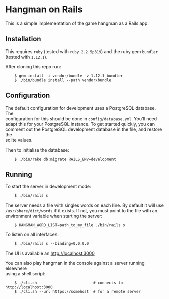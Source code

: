 # Hangman on Rails

This is a simple implementation of the game hangman as a Rails app.

## Installation

This requires `ruby` (tested with `ruby 2.2.5p319`) and the ruby gem `bundler` (tested with `1.12.1`).

After cloning this repo run:

        $ gem install -i vendor/bundle -v 1.12.1 bundler
        $ ./bin/bundle install --path vendor/bundle

## Configuration

The default configuration for development uses a PostgreSQL database. The  
configuration for this should be done in `config/database.yml`. You'll need  
adapt this for your PostgreSQL instance. To get started quickly, you can  
comment out the PostgreSQL development database in the file, and restore the  
sqlite values.

Then to initialise the database:

        $ ./bin/rake db:migrate RAILS_ENV=development

## Running

To start the server in development mode:

        $ ./bin/rails s

The server needs a file with singles words on each line. By default it will use  
`/usr/share/dict/words` if it exists. If not, you must point to the file with an  
environment variable when starting the server:

        $ HANGMAN_WORD_LIST=path_to_my_file ./bin/rails s

To listen on all interfaces:

        $ ./bin/rails s --binding=0.0.0.0

The UI is available an [http://localhost:3000](http://localhost:3000)

You can also play hangman in the console against a server running elsewhere  
using a shell script:

        $ ./cli.sh                         # connects to http://localhost:3000
        $ ./cli.sh --url https://somehost  # for a remote server
